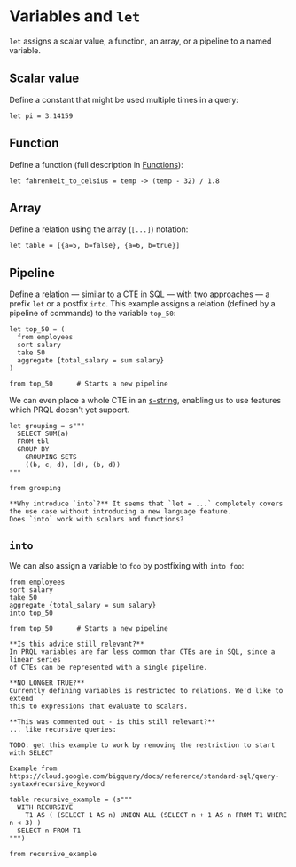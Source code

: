 # Variables and `let`

`let` assigns a scalar value, a function, an array, or a pipeline to a named
variable.

## Scalar value

Define a constant that might be used multiple times in a query:

```
let pi = 3.14159
```

## Function

Define a function (full description in [Functions](./functions.md)):

```
let fahrenheit_to_celsius = temp -> (temp - 32) / 1.8
```

## Array

Define a relation using the array (`[...]`) notation:

```
let table = [{a=5, b=false}, {a=6, b=true}]
```

## Pipeline

Define a relation — similar to a CTE in SQL — with two approaches — a prefix
`let` or a postfix `into`. This example assigns a relation (defined by a
pipeline of commands) to the variable `top_50`:

```prql
let top_50 = (
  from employees
  sort salary
  take 50
  aggregate {total_salary = sum salary}
)

from top_50      # Starts a new pipeline
```

We can even place a whole CTE in an
[s-string](../language-features/s-strings.md), enabling us to use features which
PRQL doesn't yet support.

```prql
let grouping = s"""
  SELECT SUM(a)
  FROM tbl
  GROUP BY
    GROUPING SETS
    ((b, c, d), (d), (b, d))
"""

from grouping
```

```admonish info
**Why introduce `into`?** It seems that `let = ...` completely covers the use case without introducing a new language feature.
Does `into` work with scalars and functions?
```

## `into`

We can also assign a variable to `foo` by postfixing with `into foo`:

```prql
from employees
sort salary
take 50
aggregate {total_salary = sum salary}
into top_50

from top_50      # Starts a new pipeline
```

```admonish info
**Is this advice still relevant?**
In PRQL variables are far less common than CTEs are in SQL, since a linear series
of CTEs can be represented with a single pipeline.
```

```admonish info
**NO LONGER TRUE?**
Currently defining variables is restricted to relations. We'd like to extend
this to expressions that evaluate to scalars.
```

```admonish info
**This was commented out - is this still relevant?**
... like recursive queries:

TODO: get this example to work by removing the restriction to start with SELECT

Example from https://cloud.google.com/bigquery/docs/reference/standard-sql/query-syntax#recursive_keyword

table recursive_example = (s"""
  WITH RECURSIVE
    T1 AS ( (SELECT 1 AS n) UNION ALL (SELECT n + 1 AS n FROM T1 WHERE n < 3) )
  SELECT n FROM T1
""")

from recursive_example

```
